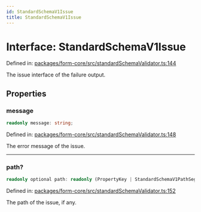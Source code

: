 ```yaml
---
id: StandardSchemaV1Issue
title: StandardSchemaV1Issue
---
```


# Interface: StandardSchemaV1Issue

Defined in: [packages/form-core/src/standardSchemaValidator.ts:144](https://github.com/TanStack/form/blob/main/packages/form-core/src/standardSchemaValidator.ts#L144)

The issue interface of the failure output.

## Properties

### message

```ts
readonly message: string;
```

Defined in: [packages/form-core/src/standardSchemaValidator.ts:148](https://github.com/TanStack/form/blob/main/packages/form-core/src/standardSchemaValidator.ts#L148)

The error message of the issue.

***

### path?

```ts
readonly optional path: readonly (PropertyKey | StandardSchemaV1PathSegment)[];
```

Defined in: [packages/form-core/src/standardSchemaValidator.ts:152](https://github.com/TanStack/form/blob/main/packages/form-core/src/standardSchemaValidator.ts#L152)

The path of the issue, if any.
